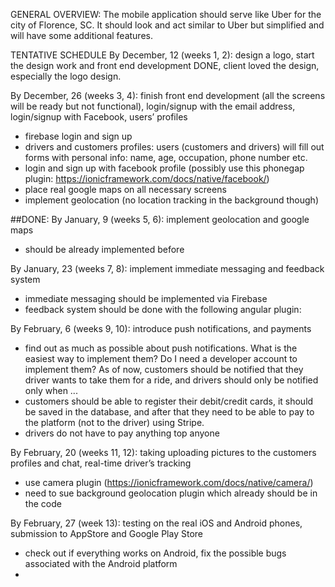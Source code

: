 
GENERAL OVERVIEW:
The mobile application should serve like Uber for the city of Florence, SC. It should look and act similar to Uber but simplified and will have some additional features.

TENTATIVE SCHEDULE
By December, 12 (weeks 1, 2): design a logo, start the design work and front end development
DONE, client loved the design, especially the logo design.


By December, 26 (weeks 3, 4): finish front end development (all the screens will be ready but not functional), login/signup with the email address, login/signup with Facebook, users’ profiles
- firebase login and sign up 
- drivers and customers profiles: users (customers and drivers) will fill out forms with personal info: name, age, occupation, phone number etc.
- login and sign up with facebook profile (possibly use this phonegap plugin: https://ionicframework.com/docs/native/facebook/)
- place real google maps on all necessary screens
- implement geolocation (no location tracking in the background  though)

##DONE:
By January, 9 (weeks 5, 6): implement geolocation and google maps
- should be already implemented before


By January, 23 (weeks 7, 8): implement immediate messaging and feedback system
- immediate messaging should be implemented via Firebase
- feedback system should be done with the following angular plugin: 

By February, 6 (weeks 9, 10): introduce push notifications, and payments
- find out as much as possible about push notifications. What is the easiest way to implement them?  Do I need a developer account to implement them? As of now, customers should be notified that they driver wants to take them for a ride, and drivers should only be notified only when ...
- customers should be able to register their debit/credit cards, it should be saved in the database, and after that they need to be able to pay to the platform (not to the driver) using Stripe.
- drivers do not have to pay anything top anyone


By February, 20 (weeks 11, 12): taking uploading pictures to the customers profiles and chat, real-time driver’s tracking
- use camera plugin (https://ionicframework.com/docs/native/camera/)
- need to sue background geolocation plugin which already should be in the code


By February, 27 (week 13): testing on the real iOS and Android phones, submission to AppStore and Google Play Store
- check out if everything works on Android, fix the possible bugs associated with the Android platform
- 
